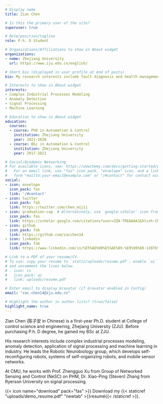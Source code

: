 ```yaml
---
# Display name
title: Zian Chen

# Is this the primary user of the site?
superuser: true

# Role/position/tagline
role: P.h. D Student

# Organizations/Affiliations to show in About widget
organizations:
- name: Zhejiang University
  url: https://www.zju.edu.cn/english/

# Short bio (displayed in user profile at end of posts)
bio: My research interests include fault diagnosis and health management of large-scale machine.

# Interests to show in About widget
interests:
- Complex Industrial Processes Modeling
- Anomaly Detection
- Signal Processing
- Machine Learning

# Education to show in About widget
education:
  courses:
  - course: PhD in Automation & Control
    institution: Zhejiang University
    year: 2021-2026
  - course: BSc in Automation & Control
    institution: Zhejiang University
    year: 2017-2021

# Social/Academic Networking
# For available icons, see: https://wowchemy.com/docs/getting-started/page-builder/#icons
#   For an email link, use "fas" icon pack, "envelope" icon, and a link in the
#   form "mailto:your-email@example.com" or "/#contact" for contact widget.
social:
- icon: envelope
  icon_pack: fas
  link: '/#contact'
- icon: twitter
  icon_pack: fab
  link: https://twitter.com/chen_mijii
- icon: graduation-cap  # Alternatively, use `google-scholar` icon from `ai` icon pack
  icon_pack: fas
  link: https://scholar.google.com/citations?user=3ZA-TREAAAAJ&hl=zh-CN
- icon: github
  icon_pack: fab
  link: https://github.com/zacchen14
- icon: linkedin
  icon_pack: fab
  link: https://www.linkedin.com/in/%E5%AD%90%E5%AE%89-%E9%99%88-1207b5183/

# Link to a PDF of your resume/CV.
# To use: copy your resume to `static/uploads/resume.pdf`, enable `ai` icons in `params.toml`, 
# and uncomment the lines below.
# - icon: cv
#   icon_pack: ai
#   link: uploads/resume.pdf

# Enter email to display Gravatar (if Gravatar enabled in Config)
email: "zac.chen14@zju.edu.cn"

# Highlight the author in author lists? (true/false)
highlight_name: true
---
```


Zian Chen (陈子安 in Chinese) is a first-year Ph.D. student at College of control science and engineering, Zhejiang University (ZJU). Before purchasing P.h. D degree, he gained my BSc at ZJU.

His research interests include complex industrial processes modeling, anomaly detection, application of signal processing and machine learning in industry. He leads the Robotic Neurobiology group, which develops self-reconfiguring robots, systems of self-organizing robots, and mobile sensor networks.

At CMU, he works with Prof. Zhengguo Xu from Group of Networked Sensing and Control (NeSC) on PHM, Dr. Xiao-Ping (Steven) Zhang from Ryerson University on signal processing.

{{< icon name="download" pack="fas" >}} Download my {{< staticref "uploads/demo_resume.pdf" "newtab" >}}resumé{{< /staticref >}}.
